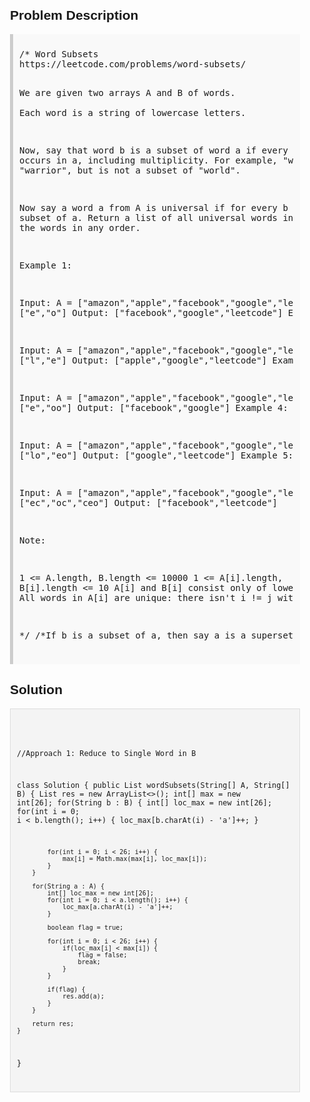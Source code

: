 <style>
  body { font-family: Arial, sans-serif; }
  .container { max-width: 600px; margin: auto; padding: 20px; }
  .comment-block { background-color: #f9f9f9; padding: 10px; border-left: 5px solid #ccc; }
  .code-block { background-color: #f4f4f4; padding: 10px; border: 1px solid #ddd; }
</style>

<div class='container'>
<h2>Problem Description</h2>
<div class='comment-block'>
<pre>
/* Word Subsets
https://leetcode.com/problems/word-subsets/

We are given two arrays A and B of words.  
Each word is a string of lowercase letters.

Now, say that word b is a subset of word a if every letter in b occurs in a, 
including multiplicity.  For example, "wrr" is a subset of "warrior", but is not a subset of "world".

Now say a word a from A is universal if for every b in B, b is a subset of a. 
Return a list of all universal words in A.  You can return the words in any order.

 

Example 1:

Input: A = ["amazon","apple","facebook","google","leetcode"], B = ["e","o"]
Output: ["facebook","google","leetcode"]
Example 2:

Input: A = ["amazon","apple","facebook","google","leetcode"], B = ["l","e"]
Output: ["apple","google","leetcode"]
Example 3:

Input: A = ["amazon","apple","facebook","google","leetcode"], B = ["e","oo"]
Output: ["facebook","google"]
Example 4:

Input: A = ["amazon","apple","facebook","google","leetcode"], B = ["lo","eo"]
Output: ["google","leetcode"]
Example 5:

Input: A = ["amazon","apple","facebook","google","leetcode"], B = ["ec","oc","ceo"]
Output: ["facebook","leetcode"]
 

Note:

1 <= A.length, B.length <= 10000
1 <= A[i].length, B[i].length <= 10
A[i] and B[i] consist only of lowercase letters.
All words in A[i] are unique: there isn't i != j with A[i] == A[j].

*/
/*If b is a subset of a, then say a is a superset of b. */
</pre>
</div>

<h2>Solution</h2>
<div class='code-block'>
<pre><code class='language-java'>

//Approach 1: Reduce to Single Word in B

class Solution {
    public List<String> wordSubsets(String[] A, String[] B) {
        List<String> res = new ArrayList<>();
        int[] max = new int[26];
        for(String b : B) {
            int[] loc_max = new int[26];
            for(int i = 0; i < b.length(); i++) {
                loc_max[b.charAt(i) - 'a']++;
            }
            
            for(int i = 0; i < 26; i++) {
                max[i] = Math.max(max[i], loc_max[i]);
            }
        }
        
        for(String a : A) {
            int[] loc_max = new int[26];
            for(int i = 0; i < a.length(); i++) {
                loc_max[a.charAt(i) - 'a']++;
            }
            
            boolean flag = true;
            
            for(int i = 0; i < 26; i++) {
                if(loc_max[i] < max[i]) {
                    flag = false;
                    break;
                }
            }
            
            if(flag) {
                res.add(a);
            }
        }
        
        return res;
    }
    
}</code></pre>
</div>
</div>
